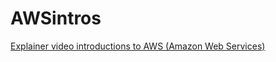 # AWSintros
<a href="https://github.com/onegcc/AWSintros/wiki">Explainer video introductions to AWS (Amazon Web Services)</a>
